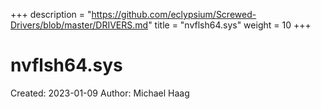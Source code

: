 +++
description = "https://github.com/eclypsium/Screwed-Drivers/blob/master/DRIVERS.md"
title = "nvflsh64.sys"
weight = 10
+++

# nvflsh64.sys

Created: 2023-01-09
Author: Michael Haag


